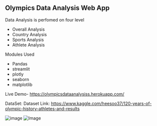 ## Olympics Data Analysis Web App

Data Analysis is perfomed on four level
  - Overall Analysis
  - Country Analysis
  - Sports Analysis
  - Athlete Analysis

Modules Used
  - Pandas
  - streamlit
  - plotly
  - seaborn
  - matplotlib


Live Demo- https://olympicsdataanalysiss.herokuapp.com/

DataSet: Dataset Link: https://www.kaggle.com/heesoo37/120-years-of-olympic-history-athletes-and-results

![image](https://sidharthbadal.netlify.app/images/olympics.png)
![Image](https://sidharthbadal.netlify.app/images/olympics2.png)
